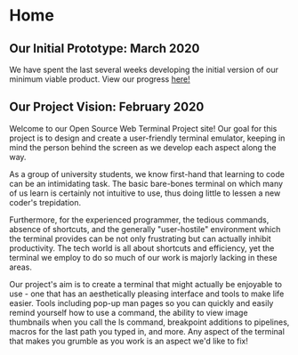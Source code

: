 # Home

## Our Initial Prototype: March 2020
We have spent the last several weeks developing the initial version of our minimum viable product.
View our progress [here!](https://danielle-galvao.github.io/web-terminal/contact/)


## Our Project Vision: February 2020
Welcome to our Open Source Web Terminal Project site! Our goal for this project is to design and create a user-friendly terminal emulator, keeping in mind the person behind the screen as we develop each aspect along the way.

As a group of university students, we know first-hand that learning to code can be an intimidating task. The basic bare-bones terminal on which many of us learn is certainly not intuitive to use, thus doing little to lessen a new coder's trepidation.

Furthermore, for the experienced programmer, the tedious commands, absence of shortcuts, and the generally "user-hostile" environment which the terminal provides can be not only frustrating but can actually inhibit productivity. The tech world is all about shortcuts and efficiency, yet the terminal we employ to do so much of our work is majorly lacking in these areas.

Our project's aim is to create a terminal that might actually be enjoyable to use - one that has an aesthetically pleasing interface and tools to make life easier. Tools including pop-up man pages so you can quickly and easily remind yourself how to use a command, the ability to view image thumbnails when you call the ls command, breakpoint additions to pipelines, macros for the last path you typed in, and more. Any aspect of the terminal that makes you grumble as you work is an aspect we'd like to fix!

